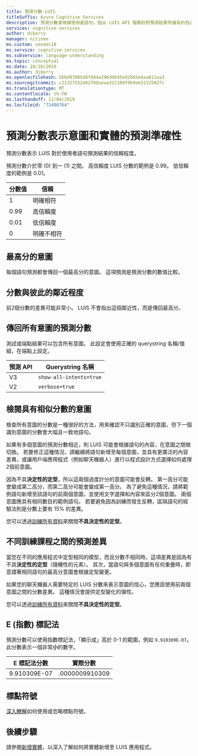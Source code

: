 ```yaml
---
title: 預測分數-LUIS
titleSuffix: Azure Cognitive Services
description: 預測分數會根據使用者語句，指出 LUIS API 服務針對預測結果所擁有的信心程度。
services: cognitive-services
author: diberry
manager: nitinme
ms.custom: seodec18
ms.service: cognitive-services
ms.subservice: language-understanding
ms.topic: conceptual
ms.date: 10/10/2019
ms.author: diberry
ms.openlocfilehash: 5b8d97005d8f404a296ddb45e92b65e4aa811aa3
ms.sourcegitcommit: c22327552d62f88aeaa321189f9b9a631525027c
ms.translationtype: MT
ms.contentlocale: zh-TW
ms.lasthandoff: 11/04/2019
ms.locfileid: "73486764"
---
```

# <a name="prediction-scores-indicate-prediction-accuracy-for-intent-and-entities"></a>預測分數表示意圖和實體的預測準確性

預測分數表示 LUIS 對於使用者語句預測結果的信賴程度。

預測分數介於零 (0) 到一 (1) 之間。 高信賴度 LUIS 分數的範例是 0.99。 低信賴度的範例是 0.01。 

|分數值|信賴|
|--|--|
|1|明確相符|
|0.99|高信賴度|
|0.01|低信賴度|
|0|明確不相符|

## <a name="top-scoring-intent"></a>最高分的意圖

每個語句預測都會傳回一個最高分的意圖。 這項預測是預測分數的數值比較。 

## <a name="proximity-of-scores-to-each-other"></a>分數與彼此的鄰近程度

前2個分數的差異可能非常小。 LUIS 不會指出這個鄰近性，而是傳回最高分。  

## <a name="return-prediction-score-for-all-intents"></a>傳回所有意圖的預測分數

測試或端點結果可以包含所有意圖。 此設定會使用正確的 querystring 名稱/值組，在端點上設定。

|預測 API|Querystring 名稱|
|--|--|
|V3|`show-all-intents=true`|
|V2|`verbose=true`|

## <a name="review-intents-with-similar-scores"></a>檢閱具有相似分數的意圖

檢查所有意圖的分數是一種很好的方法，用來確認不只識別正確的意圖，但下一個識別意圖的分數會大幅且一致地語句。

如果有多個意圖的預測分數相近，則 LUIS 可能會根據語句的內容，在意圖之間做切換。 若要修正這種情況，請繼續將語句新增至每個意圖，並具有更廣泛的內容差異，或讓用戶端應用程式（例如聊天機器人）進行以程式設計方式選擇如何處理2個前意圖。

因為不具**決定性的定型**，所以這兩個過度計分的意圖可能會反轉。 第一高分可能會變成第二高分，而第二高分可能會變成第一高分。 為了避免這種情況，請將範例語句新增至該語句的前兩個意圖，並使用文字選擇和內容來區分2個意圖。 兩個意圖應具有相同數目的範例語句。 若要避免因為訓練而發生反轉，區隔語句的經驗法則是分數上要有 15% 的差異。

您可以透過[訓練所有資料](luis-how-to-train.md#train-with-all-data)來關閉**不具決定性的定型**。

## <a name="differences-with-predictions-between-different-training-sessions"></a>不同訓練課程之間的預測差異

當您在不同的應用程式中定型相同的模型，而且分數不相同時，這項差異是因為有不具**決定性的定型**（隨機性的元素）。 其次，當語句與多個意圖有任何重疊時，即意謂著相同語句的最高分意圖會根據定型變更。

如果您的聊天機器人需要特定的 LUIS 分數來表示意圖的信心，您應該使用前兩個意圖之間的分數差異。 這種情況會提供定型變化的彈性。

您可以透過[訓練所有資料](luis-how-to-train.md#train-with-all-data)來關閉**不具決定性的定型**。

## <a name="e-exponent-notation"></a>E (指數) 標記法

預測分數可以使用指數標記法，「顯示成」高於 0-1 的範圍，例如 `9.910309E-07`。 此分數表示一個非常**小**的數字。

|E 標記法分數 |實際分數|
|--|--|
|9.910309E-07|.0000009910309|

## <a name="punctuation"></a>標點符號

[深入瞭解](luis-concept-utterance.md#punctuation-marks)如何使用或忽略標點符號。 

## <a name="next-steps"></a>後續步驟

請參閱[新增實體](luis-how-to-add-entities.md)，以深入了解如何將實體新增至 LUIS 應用程式。
